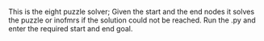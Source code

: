 This is the eight puzzle solver; 
Given the start and the end nodes it solves the puzzle or inofmrs if the solution could not be reached.
Run the .py and enter the required start and end goal.
